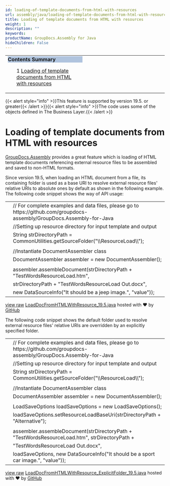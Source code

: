 ```yaml
---
id: loading-of-template-documents-from-html-with-resources
url: assembly/java/loading-of-template-documents-from-html-with-resources
title: Loading of template documents from HTML with resources
weight: 1
description: ""
keywords: 
productName: GroupDocs.Assembly for Java
hideChildren: False
---
```

<table class="sectionMacro" border="0" cellpadding="5" cellspacing="0" width="100%"><tbody><tr><td valign="top" width="50%"><div class="panel" style="border-top-width: 1px; border-right-width: 1px; border-bottom-width: 1px; border-left-width: 1px;"><div class="panelHeader" style="border-bottom-width: 1px; background-color: rgb(176, 196, 222);"><b>Contents Summary</b></div><div class="panelContent"><style type="text/css">div.rbtoc1593026731908 { padding-top: 0px; padding-right: 0px; padding-bottom: 0px; padding-left: 0px; }div.rbtoc1593026731908 ul { list-style-type: none; list-style-image: none; margin-left: 0px; }div.rbtoc1593026731908 li { margin-left: 0px; padding-left: 0px; }</style><div class="toc rbtoc1593026731908"><ul class="toc-indentation"><li><span class="TOCOutline">1</span> <a href="#LoadingoftemplatedocumentsfromHTMLwithresources-LoadingoftemplatedocumentsfromHTMLwithresources">Loading of template documents from HTML with resources</a></li></ul></div></div></div></td><td valign="top" width="15%">&nbsp;</td><td valign="top" width="35%">&nbsp;</td></tr></tbody></table>

{{< alert style="info" >}}This feature is supported by version 19.5. or greater{{< /alert >}}{{< alert style="info" >}}The code uses some of the objects defined in The Business Layer.{{< /alert >}}

# Loading of template documents from HTML with resources

[GroupDocs.Assembly](https://apireference.groupdocs.com/java/assembly/com.groupdocs.assembly/package-summary) provides a great feature which is loading of HTML template documents referencing external resource files to be assembled and saved to non-HTML formats. 

Since version 19.5, when loading an HTML document from a file, its containing folder is used as a base URI to resolve external resource files' relative URIs to absolute ones by default as shown in the following example. The following code snippet shows the way of API usage:

<table class="highlight tab-size js-file-line-container" data-tab-size="8" data-paste-markdown-skip=""><tbody><tr><td id="file-loaddocfromhtmlwithresource_19-5-java-L1" class="blob-num js-line-number" data-line-number="1"></td><td id="file-loaddocfromhtmlwithresource_19-5-java-LC1" class="blob-code blob-code-inner js-file-line"><span class="pl-c"><span class="pl-c">//</span> For complete examples and data files, please go to https://github.com/groupdocs-assembly/GroupDocs.Assembly-for-Java</span></td></tr><tr><td id="file-loaddocfromhtmlwithresource_19-5-java-L2" class="blob-num js-line-number" data-line-number="2"></td><td id="file-loaddocfromhtmlwithresource_19-5-java-LC2" class="blob-code blob-code-inner js-file-line"><span class="pl-c"><span class="pl-c">//</span>Setting up resource directory for input template and output</span></td></tr><tr><td id="file-loaddocfromhtmlwithresource_19-5-java-L3" class="blob-num js-line-number" data-line-number="3"></td><td id="file-loaddocfromhtmlwithresource_19-5-java-LC3" class="blob-code blob-code-inner js-file-line"><span class="pl-smi">String</span> strDirectoryPath <span class="pl-k">=</span> <span class="pl-smi">CommonUtilities</span><span class="pl-k">.</span>getSourceFolder(<span class="pl-s"><span class="pl-pds">"</span><span class="pl-cce">\\</span>ResourceLoad<span class="pl-cce">\\</span><span class="pl-pds">"</span></span>);</td></tr><tr><td id="file-loaddocfromhtmlwithresource_19-5-java-L4" class="blob-num js-line-number" data-line-number="4"></td><td id="file-loaddocfromhtmlwithresource_19-5-java-LC4" class="blob-code blob-code-inner js-file-line"></td></tr><tr><td id="file-loaddocfromhtmlwithresource_19-5-java-L5" class="blob-num js-line-number" data-line-number="5"></td><td id="file-loaddocfromhtmlwithresource_19-5-java-LC5" class="blob-code blob-code-inner js-file-line"><span class="pl-c"><span class="pl-c">//</span>Instantiate DocumentAssembler class</span></td></tr><tr><td id="file-loaddocfromhtmlwithresource_19-5-java-L6" class="blob-num js-line-number" data-line-number="6"></td><td id="file-loaddocfromhtmlwithresource_19-5-java-LC6" class="blob-code blob-code-inner js-file-line"><span class="pl-smi">DocumentAssembler</span> assembler <span class="pl-k">=</span> <span class="pl-k">new</span> <span class="pl-smi">DocumentAssembler</span>();</td></tr><tr><td id="file-loaddocfromhtmlwithresource_19-5-java-L7" class="blob-num js-line-number" data-line-number="7"></td><td id="file-loaddocfromhtmlwithresource_19-5-java-LC7" class="blob-code blob-code-inner js-file-line"></td></tr><tr><td id="file-loaddocfromhtmlwithresource_19-5-java-L8" class="blob-num js-line-number" data-line-number="8"></td><td id="file-loaddocfromhtmlwithresource_19-5-java-LC8" class="blob-code blob-code-inner js-file-line">assembler<span class="pl-k">.</span>assembleDocument(strDirectoryPath <span class="pl-k">+</span> <span class="pl-s"><span class="pl-pds">"</span>TestWordsResourceLoad.htm<span class="pl-pds">"</span></span>,</td></tr><tr><td id="file-loaddocfromhtmlwithresource_19-5-java-L9" class="blob-num js-line-number" data-line-number="9"></td><td id="file-loaddocfromhtmlwithresource_19-5-java-LC9" class="blob-code blob-code-inner js-file-line">strDirectoryPath <span class="pl-k">+</span> <span class="pl-s"><span class="pl-pds">"</span>TestWordsResourceLoad Out.docx<span class="pl-pds">"</span></span>,</td></tr><tr><td id="file-loaddocfromhtmlwithresource_19-5-java-L10" class="blob-num js-line-number" data-line-number="10"></td><td id="file-loaddocfromhtmlwithresource_19-5-java-LC10" class="blob-code blob-code-inner js-file-line"><span class="pl-k">new</span> <span class="pl-smi">DataSourceInfo</span>(<span class="pl-s"><span class="pl-pds">"</span>It should be a jeep image.<span class="pl-pds">"</span></span>, <span class="pl-s"><span class="pl-pds">"</span>value<span class="pl-pds">"</span></span>));</td></tr></tbody></table>

[view raw](https://gist.github.com/GroupDocsGists/381806c98068837063997a0a4a687529/raw/564e55a8814c89354420459d88fd1db8b8cf28f3/LoadDocFromHTMLWithResource_19.5.java) [LoadDocFromHTMLWithResource\_19.5.java](https://gist.github.com/GroupDocsGists/381806c98068837063997a0a4a687529#file-loaddocfromhtmlwithresource_19-5-java) hosted with ❤ by [GitHub](https://github.com)

The following code snippet shows the default folder used to resolve external resource files' relative URIs are overridden by an explicitly specified folder.

<table class="highlight tab-size js-file-line-container" data-tab-size="8" data-paste-markdown-skip=""><tbody><tr><td id="file-loaddocfromhtmlwithresource_explicitfolder_19-5-java-L1" class="blob-num js-line-number" data-line-number="1"></td><td id="file-loaddocfromhtmlwithresource_explicitfolder_19-5-java-LC1" class="blob-code blob-code-inner js-file-line"><span class="pl-c"><span class="pl-c">//</span> For complete examples and data files, please go to https://github.com/groupdocs-assembly/GroupDocs.Assembly-for-Java</span></td></tr><tr><td id="file-loaddocfromhtmlwithresource_explicitfolder_19-5-java-L2" class="blob-num js-line-number" data-line-number="2"></td><td id="file-loaddocfromhtmlwithresource_explicitfolder_19-5-java-LC2" class="blob-code blob-code-inner js-file-line"><span class="pl-c"><span class="pl-c">//</span>Setting up resource directory for input template and output</span></td></tr><tr><td id="file-loaddocfromhtmlwithresource_explicitfolder_19-5-java-L3" class="blob-num js-line-number" data-line-number="3"></td><td id="file-loaddocfromhtmlwithresource_explicitfolder_19-5-java-LC3" class="blob-code blob-code-inner js-file-line"><span class="pl-smi">String</span> strDirectoryPath <span class="pl-k">=</span> <span class="pl-smi">CommonUtilities</span><span class="pl-k">.</span>getSourceFolder(<span class="pl-s"><span class="pl-pds">"</span><span class="pl-cce">\\</span>ResourceLoad<span class="pl-cce">\\</span><span class="pl-pds">"</span></span>);</td></tr><tr><td id="file-loaddocfromhtmlwithresource_explicitfolder_19-5-java-L4" class="blob-num js-line-number" data-line-number="4"></td><td id="file-loaddocfromhtmlwithresource_explicitfolder_19-5-java-LC4" class="blob-code blob-code-inner js-file-line"></td></tr><tr><td id="file-loaddocfromhtmlwithresource_explicitfolder_19-5-java-L5" class="blob-num js-line-number" data-line-number="5"></td><td id="file-loaddocfromhtmlwithresource_explicitfolder_19-5-java-LC5" class="blob-code blob-code-inner js-file-line"><span class="pl-c"><span class="pl-c">//</span>Instantiate DocumentAssembler class</span></td></tr><tr><td id="file-loaddocfromhtmlwithresource_explicitfolder_19-5-java-L6" class="blob-num js-line-number" data-line-number="6"></td><td id="file-loaddocfromhtmlwithresource_explicitfolder_19-5-java-LC6" class="blob-code blob-code-inner js-file-line"><span class="pl-smi">DocumentAssembler</span> assembler <span class="pl-k">=</span> <span class="pl-k">new</span> <span class="pl-smi">DocumentAssembler</span>();</td></tr><tr><td id="file-loaddocfromhtmlwithresource_explicitfolder_19-5-java-L7" class="blob-num js-line-number" data-line-number="7"></td><td id="file-loaddocfromhtmlwithresource_explicitfolder_19-5-java-LC7" class="blob-code blob-code-inner js-file-line"></td></tr><tr><td id="file-loaddocfromhtmlwithresource_explicitfolder_19-5-java-L8" class="blob-num js-line-number" data-line-number="8"></td><td id="file-loaddocfromhtmlwithresource_explicitfolder_19-5-java-LC8" class="blob-code blob-code-inner js-file-line"><span class="pl-smi">LoadSaveOptions</span> loadSaveOptions <span class="pl-k">=</span> <span class="pl-k">new</span> <span class="pl-smi">LoadSaveOptions</span>();</td></tr><tr><td id="file-loaddocfromhtmlwithresource_explicitfolder_19-5-java-L9" class="blob-num js-line-number" data-line-number="9"></td><td id="file-loaddocfromhtmlwithresource_explicitfolder_19-5-java-LC9" class="blob-code blob-code-inner js-file-line">loadSaveOptions<span class="pl-k">.</span>setResourceLoadBaseUri(strDirectoryPath <span class="pl-k">+</span> <span class="pl-s"><span class="pl-pds">"</span>Alternative<span class="pl-pds">"</span></span>);</td></tr><tr><td id="file-loaddocfromhtmlwithresource_explicitfolder_19-5-java-L10" class="blob-num js-line-number" data-line-number="10"></td><td id="file-loaddocfromhtmlwithresource_explicitfolder_19-5-java-LC10" class="blob-code blob-code-inner js-file-line"></td></tr><tr><td id="file-loaddocfromhtmlwithresource_explicitfolder_19-5-java-L11" class="blob-num js-line-number" data-line-number="11"></td><td id="file-loaddocfromhtmlwithresource_explicitfolder_19-5-java-LC11" class="blob-code blob-code-inner js-file-line">assembler<span class="pl-k">.</span>assembleDocument(strDirectoryPath <span class="pl-k">+</span> <span class="pl-s"><span class="pl-pds">"</span>TestWordsResourceLoad.htm<span class="pl-pds">"</span></span>, strDirectoryPath <span class="pl-k">+</span></td></tr><tr><td id="file-loaddocfromhtmlwithresource_explicitfolder_19-5-java-L12" class="blob-num js-line-number" data-line-number="12"></td><td id="file-loaddocfromhtmlwithresource_explicitfolder_19-5-java-LC12" class="blob-code blob-code-inner js-file-line"><span class="pl-s"><span class="pl-pds">"</span>TestWordsResourceLoad Out.docx<span class="pl-pds">"</span></span>,</td></tr><tr><td id="file-loaddocfromhtmlwithresource_explicitfolder_19-5-java-L13" class="blob-num js-line-number" data-line-number="13"></td><td id="file-loaddocfromhtmlwithresource_explicitfolder_19-5-java-LC13" class="blob-code blob-code-inner js-file-line">loadSaveOptions, <span class="pl-k">new</span> <span class="pl-smi">DataSourceInfo</span>(<span class="pl-s"><span class="pl-pds">"</span>It should be a sport car image.<span class="pl-pds">"</span></span>, <span class="pl-s"><span class="pl-pds">"</span>value<span class="pl-pds">"</span></span>));</td></tr></tbody></table>

[view raw](https://gist.github.com/GroupDocsGists/9cf9468c519b98d916b1c37f8be9dc9a/raw/9cc4978b02f5688a7781858201a5cdf7f39adfdf/LoadDocFromHTMLWithResource_ExplicitFolder_19.5.java) [LoadDocFromHTMLWithResource\_ExplicitFolder\_19.5.java](https://gist.github.com/GroupDocsGists/9cf9468c519b98d916b1c37f8be9dc9a#file-loaddocfromhtmlwithresource_explicitfolder_19-5-java) hosted with ❤ by [GitHub](https://github.com)
